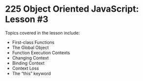 # 225 Object Oriented JavaScript: Lesson #3

Topics covered in the lesson include:
* First-class Functions
* The Global Object
* Function Execution Contexts
* Changing Context
* Binding Context
* Context Loss
* The “this” keyword
